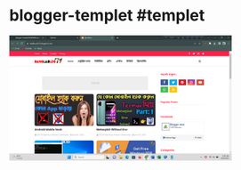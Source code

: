# blogger-templet #templet

<img align="center" alt="coding" width="400" src="https://github.com/rahadhasan07/blogger-templet/blob/main/Screenshot%202023-10-06%20062644.png">
